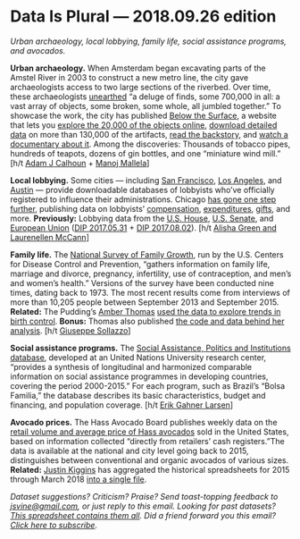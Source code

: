 Data Is Plural — 2018.09.26 edition
===================================

*Urban archaeology, local lobbying, family life, social assistance programs, and avocados.*


__Urban archaeology.__ When Amsterdam began excavating parts of the Amstel River in 2003 to construct a new metro line, the city gave archaeologists access to two large sections of the riverbed. Over time, these archaeologists [unearthed](https://belowthesurface.amsterdam/en/pagina/de-opgravingen-0) “a deluge of finds, some 700,000 in all: a vast array of objects, some broken, some whole, all jumbled together.” To showcase the work, the city has published [Below the Surface](https://belowthesurface.amsterdam/en), a website that lets you [explore the 20,000 of the objects online](https://belowthesurface.amsterdam/en/vondsten), [download detailed data](https://belowthesurface.amsterdam/en/pagina/publicaties-en-datasets) on more than 130,000 of the artifacts, [read the backstory](https://belowthesurface.amsterdam/en/pagina/de-opgravingen-index), and [watch a documentary about it](https://vimeo.com/274460486). Among the discoveries: Thousands of tobacco pipes, hundreds of teapots, dozens of gin bottles, and one “miniature wind mill.” [h/t [Adam J Calhoun](https://twitter.com/neuroecology/status/1012336008459882497) + [Manoj Mallela](https://twitter.com/mallelatweets/status/1012495477403803648)]


__Local lobbying.__ Some cities — including [San Francisco](https://sfethics.org/disclosures/lobbyist-disclosure), [Los Angeles](https://data.lacity.org/A-Well-Run-City/Registered-City-Lobbyists/j4zm-9kqu), and [Austin](https://data.austintexas.gov/City-Government/Lobbyists-Master-List-of-Lobbyists-Oracle-View-/96z6-upac) — provide downloadable databases of lobbyists who’ve officially registered to influence their administrations. Chicago [has gone one step further](https://digital.cityofchicago.org/index.php/improved-lobbyist-data/), publishing data on lobbyists’ [compensation](https://data.cityofchicago.org/Ethics/Lobbyist-Data-Compensation/dw2f-w78u), [expenditures](https://data.cityofchicago.org/Ethics/Lobbyist-Data-Expenditures-Large/xika-473c), [gifts](https://data.cityofchicago.org/Ethics/Lobbyist-Data-Gifts/5d79-9xqr), and more. __Previously:__ Lobbying data from the [U.S. House](http://disclosures.house.gov/ld/ldsearch.aspx), [U.S. Senate](https://www.senate.gov/legislative/Public_Disclosure/LDA_reports.htm), and [European Union](http://ec.europa.eu/transparencyregister/public/homePage.do?redir=false&locale=en) ([DIP 2017.05.31](https://www.data-is-plural.com/archive/2017-05-31-edition) + [DIP 2017.08.02](https://www.data-is-plural.com/archive/2017-08-02-edition)). [h/t [Alisha Green and Laurenellen McCann](https://sunlightfoundation.com/2013/04/04/the-landscape-of-municipal-lobbying-data/)]


__Family life.__ The [National Survey of Family Growth](https://www.cdc.gov/nchs/nsfg/about_nsfg.htm), run by the U.S. Centers for Disease Control and Prevention, “gathers information on family life, marriage and divorce, pregnancy, infertility, use of contraception, and men’s and women’s health.” Versions of the survey have been conducted nine times, dating back to 1973. The most recent results come from interviews of more than 10,205 people between September 2013 and September 2015. __Related:__ The Pudding’s [Amber Thomas](https://amber.rbind.io/) [used the data to explore trends in birth control](https://pudding.cool/2018/07/birth_control/). __Bonus:__ Thomas also published [the code and data behind her analysis](https://github.com/the-pudding/data/tree/master/birth-control). [h/t [Giuseppe Sollazzo](https://us5.campaign-archive.com/?u=77ecabbd32e97a6caa9d7d40b&id=4553ae1b07)]


__Social assistance programs.__ The [Social Assistance, Politics and Institutions database](https://www.wider.unu.edu/project/sapi-social-assistance-politics-and-institutions-database), developed at an United Nations University research center, “provides a synthesis of longitudinal and harmonized comparable information on social assistance programmes in developing countries, covering the period 2000-2015.” For each program, such as Brazil’s “Bolsa Familia,” the database describes its basic characteristics, budget and financing, and population coverage. [h/t [Erik Gahner Larsen](https://github.com/erikgahner/PolData)]


__Avocado prices.__ The Hass Avocado Board publishes weekly data on the [retail volume and average price of Hass avocados](http://www.hassavocadoboard.com/retail/volume-and-price-data) sold in the United States, based on information collected “directly from retailers’ cash registers.”The data is available at the national and city level going back to 2015, distinguishes between conventional and organic avocados of various sizes. __Related:__ [Justin Kiggins](http://www.justinkiggins.com/) has aggregated the historical spreadsheets for 2015 through March 2018 [into a single file](https://www.kaggle.com/neuromusic/avocado-prices).


*Dataset suggestions? Criticism? Praise? Send toast-topping feedback to <jsvine@gmail.com>, or just reply to this email. Looking for past datasets? [This spreadsheet contains them all](https://docs.google.com/spreadsheets/d/1wZhPLMCHKJvwOkP4juclhjFgqIY8fQFMemwKL2c64vk). Did a friend forward you this email? [Click here to subscribe](https://tinyletter.com/data-is-plural).*